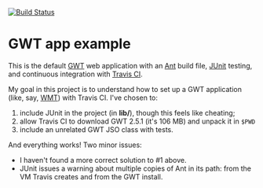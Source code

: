 [![Build Status](https://travis-ci.org/mdpiper/GWTWebApp.svg?branch=master)](https://travis-ci.org/mdpiper/GWTWebApp)

# GWT app example

This is the default [GWT](http://www.gwtproject.org/) web application
with an [Ant](http://ant.apache.org/) build file,
[JUnit](http://junit.org/) testing,
and continuous integration with [Travis CI](https://travis-ci.com/).

My goal in this project is to understand how to set up a GWT application
(like, say, [WMT](https://github.com/csdms/wmt)) with Travis CI.
I've chosen to:

1. include JUnit in the project (in **lib/**), though this feels like cheating;
1. allow Travis CI to download GWT 2.5.1 (it's 106 MB) and unpack it in `$PWD`
1. include an unrelated GWT JSO class with tests.

And everything works! Two minor issues:

- I haven't found a more correct solution to #1 above.
- JUnit issues a warning about multiple copies of Ant in its path: from the VM Travis creates and from the GWT install.
